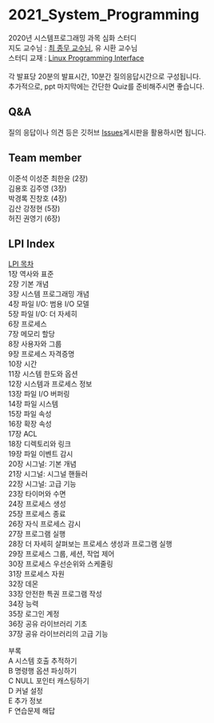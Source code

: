 # 2021_System_Programming
2020년 시스템프로그래밍 과목 심화 스터디 <br>
지도 교수님 : [최 종무 교수님](http://embedded.dankook.ac.kr/~choijm/), 유 시환 교수님<br>
스터디 교재 : [Linux Programming Interface](https://man7.org/tlpi/)<br>
<br>
각 발표당 20분의 발표시간, 10분간 질의응답시간으로 구성됩니다.<br>
추가적으로, ppt 마지막에는 간단한 Quiz를 준비해주시면 좋습니다.<br>

## Q&A 
질의 응답이나 의견 등은 깃허브 [Issues](https://github.com/Dankook-EmbeddedSystem-Lab/2021_System_Programming/issues)게시판을 활용하시면 됩니다.

## Team member
이준석 이성준 최한윤 (2장)<br>
김용호 김주영 (3장)<br>
박경록 진창호 (4장)<br>
김산 강정현 (5장)<br>
허진 권영기 (6장)<br>

## LPI Index
[LPI 목차](https://man7.org/tlpi/download/TLPI-TOC-detailed.pdf)<br>
1장 역사와 표준<br>
2장 기본 개념<br>
3장 시스템 프로그래밍 개념<br>
4장 파일 I/O: 범용 I/O 모델<br>
5장 파일 I/O: 더 자세히<br>
6장 프로세스<br>
7장 메모리 할당<br>
8장 사용자와 그룹<br>
9장 프로세스 자격증명<br>
10장 시간<br>
11장 시스템 한도와 옵션<br>
12장 시스템과 프로세스 정보<br>
13장 파일 I/O 버퍼링<br>
14장 파일 시스템<br>
15장 파일 속성<br>
16장 확장 속성<br>
17장 ACL<br>
18장 디렉토리와 링크<br>
19장 파일 이벤트 감시<br>
20장 시그널: 기본 개념<br>
21장 시그널: 시그널 핸들러<br>
22장 시그널: 고급 기능<br>
23장 타이머와 수면<br>
24장 프로세스 생성<br>
25장 프로세스 종료<br>
26장 자식 프로세스 감시<br>
27장 프로그램 실행<br>
28장 더 자세히 살펴보는 프로세스 생성과 프로그램 실행<br>
29장 프로세스 그룹, 세션, 작업 제어<br>
30장 프로세스 우선순위와 스케줄링<br>
31장 프로세스 자원<br>
32장 데몬<br>
33장 안전한 특권 프로그램 작성<br>
34장 능력<br>
35장 로그인 계정<br>
36장 공유 라이브러리 기초<br>
37장 공유 라이브러리의 고급 기능<br>

부록<br>
A 시스템 호출 추적하기<br>
B 명령행 옵션 파싱하기<br>
C NULL 포인터 캐스팅하기<br>
D 커널 설정<br>
E 추가 정보<br>
F 연습문제 해답<br>

